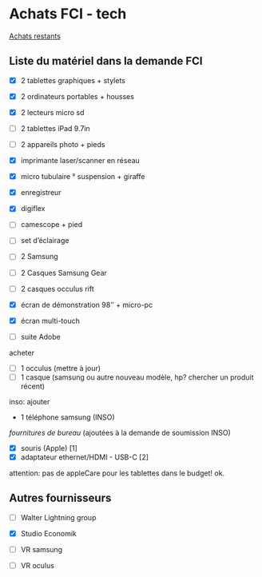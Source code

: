 # Achats FCI - tech

[Achats restants](https://docs.google.com/spreadsheets/d/1N35S7dw5ynTWNE8iaa0gSJIZjK7P65E2BkL7WZJA3Fc/edit?usp=sharing)

## Liste du matériel dans la demande FCI

- [x] 2 tablettes graphiques + stylets
- [x] 2 ordinateurs portables + housses
- [x] 2 lecteurs micro sd 
- [ ] 2 tablettes iPad 9.7in
- [ ] 2 appareils photo + pieds
- [x] imprimante laser/scanner en réseau
- [x] micro tubulaire ° suspension + giraffe
- [x] enregistreur
- [x] digiflex
- [ ] camescope + pied
- [ ] set d’éclairage
- [ ] 2 Samsung 
- [ ] 2 Casques Samsung Gear
- [ ] 2 casques occulus rift
- [x] écran de démonstration 98’’ + micro-pc
- [x] écran multi-touch
- [ ] suite Adobe


acheter

- [ ] 1 occulus (mettre à jour)
- [ ] 1 casque (samsung ou autre nouveau modèle, hp? chercher un produit récent)

inso: ajouter
- 1 téléphone samsung (INSO)

*fournitures de bureau* (ajoutées à la demande de soumission INSO)

- [x] souris (Apple) [1]
- [x] adaptateur ethernet/HDMI - USB-C [2]

attention: pas de appleCare pour les tablettes dans le budget! ok.



## Autres fournisseurs

- [ ] Walter Lightning group
- [x] Studio Economik
- [ ] VR samsung
- [ ] VR oculus




